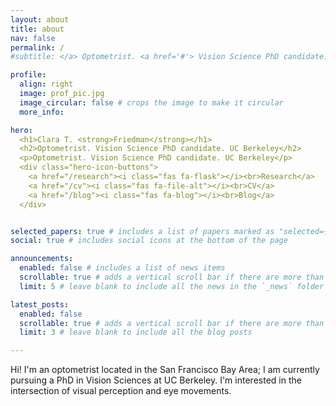 ```yaml
---
layout: about
title: about
nav: false
permalink: /
#subtitle: </a> Optometrist. <a href='#'> Vision Science PhD candidate.</a> UC Berkeley

profile:
  align: right
  image: prof_pic.jpg
  image_circular: false # crops the image to make it circular
  more_info:

hero:
  <h1>Clara T. <strong>Friedman</strong></h1>
  <h2>Optometrist. Vision Science PhD candidate. UC Berkeley</h2>
  <p>Optometrist. Vision Science PhD candidate. UC Berkeley</p>
  <div class="hero-icon-buttons">
    <a href="/research"><i class="fas fa-flask"></i><br>Research</a>
    <a href="/cv"><i class="fas fa-file-alt"></i><br>CV</a>
    <a href="/blog"><i class="fas fa-blog"></i><br>Blog</a>
  </div>


selected_papers: true # includes a list of papers marked as "selected={true}"
social: true # includes social icons at the bottom of the page

announcements:
  enabled: false # includes a list of news items
  scrollable: true # adds a vertical scroll bar if there are more than 3 news items
  limit: 5 # leave blank to include all the news in the `_news` folder

latest_posts:
  enabled: false
  scrollable: true # adds a vertical scroll bar if there are more than 3 new posts items
  limit: 3 # leave blank to include all the blog posts

---
```


Hi! I'm an optometrist located in the San Francisco Bay Area; I am currently pursuing a PhD in Vision Sciences at UC Berkeley. I'm interested in the intersection of visual perception and eye movements.
